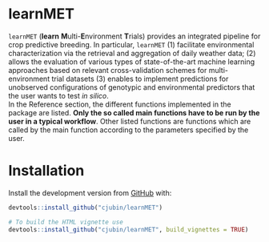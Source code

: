 
<!-- README.md is generated from README.Rmd. Please edit that file -->

# learnMET

<!-- badges: start -->
<!-- badges: end -->

`learnMET` (**learn** **M**ulti-**E**nvironment **T**rials) provides an
integrated pipeline for crop predictive breeding. In particular,
`learnMET` (1) facilitate environmental characterization via the
retrieval and aggregation of daily weather data; (2) allows the
evaluation of various types of state-of-the-art machine learning
approaches based on relevant cross-validation schemes for
multi-environment trial datasets (3) enables to implement predictions
for unobserved configurations of genotypic and environmental predictors
that the user wants to test *in silico*.  
In the Reference section, the different functions implemented in the
package are listed. **Only the so called main functions have to be run
by the user in a typical workflow**. Other listed functions are
functions which are called by the main function according to the
parameters specified by the user.

# Installation

Install the development version from
[GitHub](https://github.com/cjubin/learnMET) with:

``` r
devtools::install_github("cjubin/learnMET")

# To build the HTML vignette use
devtools::install_github("cjubin/learnMET", build_vignettes = TRUE)
```
